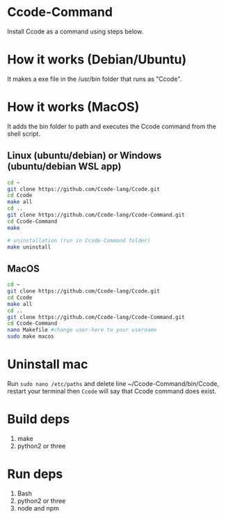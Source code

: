 # Ccode-Command
Install Ccode as a command using steps below.

# How it works (Debian/Ubuntu)
It makes a exe file in the /usr/bin folder that runs as "Ccode".
# How it works (MacOS)
It adds the bin folder to path and executes the Ccode command from the shell script.
## Linux (ubuntu/debian) or Windows (ubuntu/debian WSL app)
```bash
cd ~
git clone https://github.com/Ccode-lang/Ccode.git
cd Ccode
make all
cd ..
git clone https://github.com/Ccode-lang/Ccode-Command.git
cd Ccode-Command
make

# uninstallation (run in Ccode-Command folder)
make uninstall


```
## MacOS
```bash
cd ~
git clone https://github.com/Ccode-lang/Ccode.git
cd Ccode
make all
cd ..
git clone https://github.com/Ccode-lang/Ccode-Command.git
cd Ccode-Command
nano Makefile #change user-here to your username
sudo make macos


```
# Uninstall mac
Run ```sudo nano /etc/paths``` and delete line ~/Ccode-Command/bin/Ccode, 
restart your terminal then ```Ccode``` will say that Ccode command does exist.
# Build deps
1. make
2. python2 or three
# Run deps
1. Bash
2. python2 or three
3. node and npm
